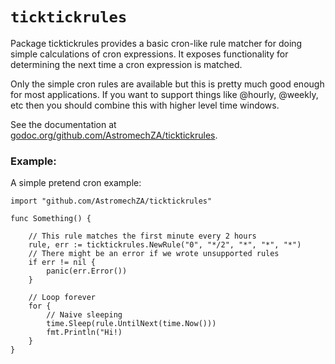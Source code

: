 # `ticktickrules`

Package ticktickrules provides a basic cron-like rule matcher for doing simple calculations of
cron expressions. It exposes functionality for determining the next time a cron expression is matched.

Only the simple cron rules are available but this is pretty much good enough for most applications. If you
want to support things like @hourly, @weekly, etc then you should combine this with higher level time windows.

See the documentation at [godoc.org/github.com/AstromechZA/ticktickrules](https://godoc.org/github.com/AstromechZA/ticktickrules).

### Example:

A simple pretend cron example:

```golang
import "github.com/AstromechZA/ticktickrules"

func Something() {

    // This rule matches the first minute every 2 hours
    rule, err := ticktickrules.NewRule("0", "*/2", "*", "*", "*")
    // There might be an error if we wrote unsupported rules
    if err != nil {
        panic(err.Error())
    }

    // Loop forever
    for {
        // Naive sleeping
        time.Sleep(rule.UntilNext(time.Now()))
        fmt.Println("Hi!)
    }
}

```
